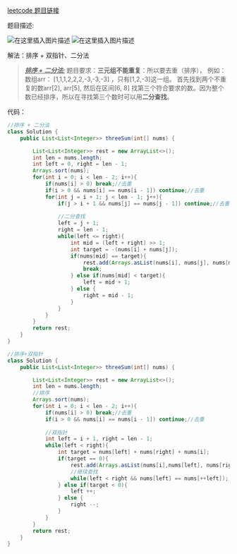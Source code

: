 ﻿[leetcode 题目链接](https://leetcode-cn.com/problems/3sum/)

题目描述:

![在这里插入图片描述](https://img-blog.csdnimg.cn/cceb867ddb0044f990b05012cda03bc2.png?x-oss-process=image/watermark,type_d3F5LXplbmhlaQ,shadow_50,text_Q1NETiBAYmlpZW51,size_20,color_FFFFFF,t_70,g_se,x_16)
![在这里插入图片描述](https://img-blog.csdnimg.cn/955747493c30451993dd9a62d6ab3d1c.png)


解法：排序 + 双指针、二分法

>***<u>排序 + 二分法:</u>***
> 题目要求：**三元组不能重复**：所以要去重（排序），
> 例如：数组arr： [1,1,1,2,2,2,-3,-3,-3] ，只有[1,2,-3]这一组。
> 首先找到两个不重复的数arr[2], arr[5], 然后在区间[6, 8] 找第三个符合要求的数。因为整个数已经排序，所以在寻找第三个数时可以用**二分查找**。

代码：
```java
//排序 + 二分法
class Solution {
    public List<List<Integer>> threeSum(int[] nums) {

        List<List<Integer>> rest = new ArrayList<>();
        int len = nums.length;
        int left = 0, right = len - 1;
        Arrays.sort(nums);
        for(int i = 0; i < len - 2; i++){      
            if(nums[i] > 0) break;//去重
            if(i > 0 && nums[i] == nums[i - 1]) continue;//去重
            for(int j = i + 1; j < len - 1; j++){            	
                if(j > i + 1 && nums[j] == nums[j - 1]) continue;//去重
                
                //二分查找  
                left = j + 1;
                right = len - 1;
                while(left <= right){
                    int mid = (left + right) >> 1;
                    int target = -(nums[i] + nums[j]);
                    if(nums[mid] == target){
                        rest.add(Arrays.asList(nums[i], nums[j], nums[mid]));
                        break;
                    } else if(nums[mid] < target){
                        left = mid + 1;
                    } else {
                        right = mid - 1;
                    }
                }                
            }            
        }
        return rest;
    }
}
```

```java
//排序+双指针
class Solution {
    public List<List<Integer>> threeSum(int[] nums) {

        List<List<Integer>> rest = new ArrayList<>();
        int len = nums.length;
        //排序
        Arrays.sort(nums);
        for(int i = 0; i < len - 2; i++){
            if(nums[i] > 0) break;//去重
            if(i > 0 && nums[i] == nums[i - 1]) continue;//去重
            
            //双指针
            int left = i + 1, right = len - 1;
            while(left < right){
                int target = nums[left] + nums[right] + nums[i];
                if(target == 0){
                    rest.add(Arrays.asList(nums[i],nums[left], nums[right]));
                    //继续查找
                    while(left < right && nums[left] == nums[++left]);                                           while(left < right && nums[right] == nums[--right]);
                } else if(target < 0){
                    left ++;
                } else {
                    right --;
                }
            }
        }
        return rest;
    }
}
```
